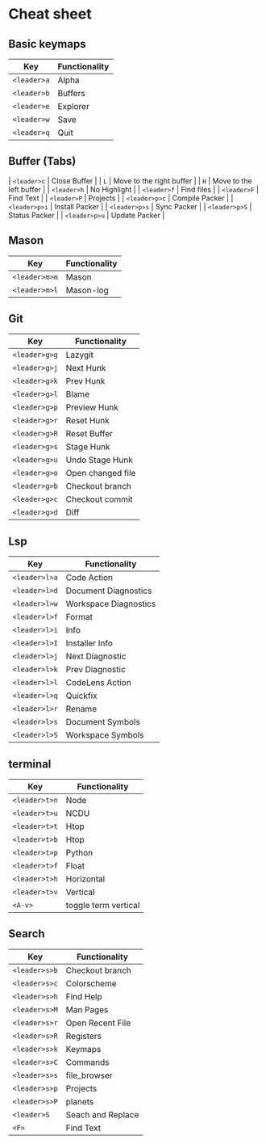 # Cheat sheet

## Basic keymaps

| Key         | Functionality |
| ----------- | ------------- |
| `<leader>a` | Alpha         |
| `<leader>b` | Buffers       |
| `<leader>e` | Explorer      |
| `<leader>w` | Save          |
| `<leader>q` | Quit          |

## Buffer (Tabs)

| `<leader>c` | Close Buffer |
| `L` | Move to the right buffer |
| `H` | Move to the left buffer |
| `<leader>h` | No Highlight |
| `<leader>f` | Find files |
| `<leader>F` | Find Text |
| `<leader>P` | Projects |
| `<leader>p>c` | Compile Packer |
| `<leader>p>i` | Install Packer |
| `<leader>p>s` | Sync Packer |
| `<leader>p>S` | Status Packer |
| `<leader>p>u` | Update Packer |

## Mason

| Key           | Functionality |
| ------------- | ------------- |
| `<leader>m>m` | Mason         |
| `<leader>m>l` | Mason-log     |

## Git

| Key           | Functionality     |
| ------------- | ----------------- |
| `<leader>g>g` | Lazygit           |
| `<leader>g>j` | Next Hunk         |
| `<leader>g>k` | Prev Hunk         |
| `<leader>g>l` | Blame             |
| `<leader>g>p` | Preview Hunk      |
| `<leader>g>r` | Reset Hunk        |
| `<leader>g>R` | Reset Buffer      |
| `<leader>g>s` | Stage Hunk        |
| `<leader>g>u` | Undo Stage Hunk   |
| `<leader>g>o` | Open changed file |
| `<leader>g>b` | Checkout branch   |
| `<leader>g>c` | Checkout commit   |
| `<leader>g>d` | Diff              |

## Lsp

| Key           | Functionality         |
| ------------- | --------------------- |
| `<leader>l>a` | Code Action           |
| `<leader>l>d` | Document Diagnostics  |
| `<leader>l>w` | Workspace Diagnostics |
| `<leader>l>f` | Format                |
| `<leader>l>i` | Info                  |
| `<leader>l>I` | Installer Info        |
| `<leader>l>j` | Next Diagnostic       |
| `<leader>l>k` | Prev Diagnostic       |
| `<leader>l>l` | CodeLens Action       |
| `<leader>l>q` | Quickfix              |
| `<leader>l>r` | Rename                |
| `<leader>l>s` | Document Symbols      |
| `<leader>l>S` | Workspace Symbols     |

## terminal

| Key           | Functionality        |
| ------------- | -------------------- |
| `<leader>t>n` | Node                 |
| `<leader>t>u` | NCDU                 |
| `<leader>t>t` | Htop                 |
| `<leader>t>b` | Htop                 |
| `<leader>t>p` | Python               |
| `<leader>t>f` | Float                |
| `<leader>t>h` | Horizontal           |
| `<leader>t>v` | Vertical             |
| `<A-v>`       | toggle term vertical |

## Search

| Key           | Functionality     |
| ------------- | ----------------- |
| `<leader>s>b` | Checkout branch   |
| `<leader>s>c` | Colorscheme       |
| `<leader>s>h` | Find Help         |
| `<leader>s>M` | Man Pages         |
| `<leader>s>r` | Open Recent File  |
| `<leader>s>R` | Registers         |
| `<leader>s>k` | Keymaps           |
| `<leader>s>C` | Commands          |
| `<leader>s>s` | file_browser      |
| `<leader>s>p` | Projects          |
| `<leader>s>P` | planets           |
| `<leader>S`   | Seach and Replace |
| `<F>`         | Find Text         |

